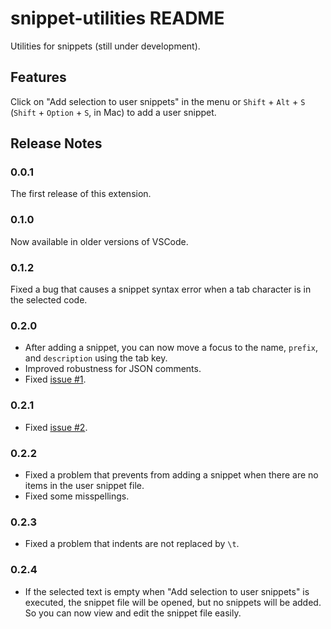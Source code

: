 # snippet-utilities README

Utilities for snippets (still under development).

## Features

Click on "Add selection to user snippets" in the menu or `Shift` + `Alt` + `S` (`Shift` + `Option` + `S`, in Mac) to add a user snippet.
<!-- 
## Extension Settings

Include if your extension adds any VS Code settings through the `contributes.configuration` extension point.

For example:

This extension contributes the following settings:

* `myExtension.enable`: enable/disable this extension
* `myExtension.thing`: set to `blah` to do something -->

## Release Notes

### 0.0.1

The first release of this extension.

### 0.1.0

Now available in older versions of VSCode.

### 0.1.2

Fixed a bug that causes a snippet syntax error when a tab character is in the selected code.

### 0.2.0

- After adding a snippet, you can now move a focus to the name, `prefix`, and `description` using the tab key.
- Improved robustness for JSON comments.
- Fixed [issue #1](https://github.com/knttnk/snippet-utilities/issues/1).

### 0.2.1

- Fixed [issue #2](https://github.com/knttnk/snippet-utilities/issues/2).

### 0.2.2

- Fixed a problem that prevents from adding a snippet when there are no items in the user snippet file.
- Fixed some misspellings.

### 0.2.3

- Fixed a problem that indents are not replaced by `\t`.

### 0.2.4

- If the selected text is empty when "Add selection to user snippets" is executed, the snippet file will be opened, but no snippets will be added. So you can now view and edit the snippet file easily.
